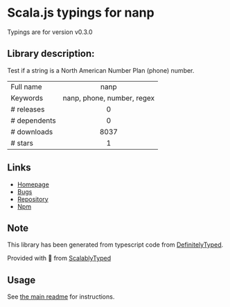 
# Scala.js typings for nanp

Typings are for version v0.3.0

## Library description:
Test if a string is a North American Number Plan (phone) number.

|                    |                 |
| ------------------ | :-------------: |
| Full name          | nanp |
| Keywords           | nanp, phone, number, regex |
| # releases         | 0 |
| # dependents       | 0 |
| # downloads        | 8037 |
| # stars            | 1 |

## Links
- [Homepage](https://github.com/weisjohn/nanp)
- [Bugs](https://github.com/weisjohn/nanp/issues)
- [Repository](https://github.com/weisjohn/nanp)
- [Npm](https://www.npmjs.com/package/nanp)
    


## Note
This library has been generated from typescript code from [DefinitelyTyped](https://definitelytyped.org).

Provided with :purple_heart: from [ScalablyTyped](https://github.com/oyvindberg/ScalablyTyped)

## Usage
See [the main readme](../../readme.md) for instructions.


